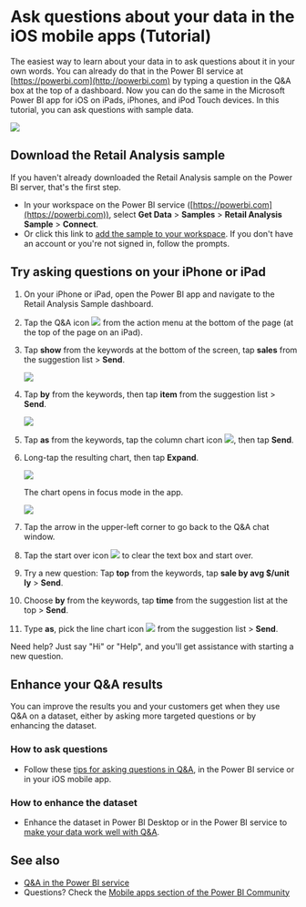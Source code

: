 <properties 
   pageTitle="Ask questions about your data in the iOS mobile apps (Tutorial)"
   description="Try asking questions of sample data in your own words with Q&A on your iPad, iPhone, and iPod Touch."
   services="powerbi" 
   documentationCenter="" 
   authors="maggiesMSFT" 
   manager="erikre" 
   backup=""
   editor=""
   tags=""
   qualityFocus="no"
   qualityDate=""/>
 
<tags
   ms.service="powerbi"
   ms.devlang="NA"
   ms.topic="article"
   ms.tgt_pltfrm="NA"
   ms.workload="powerbi"
   ms.date="02/02/2017"
   ms.author="maggies"/>

# Ask questions about your data in the iOS mobile apps (Tutorial)

The easiest way to learn about your data in to ask questions about it in your own words. You can already do that in the Power BI service at [https://powerbi.com](http://powerbi.com) by typing a question in the Q&A box at the top of a dashboard. Now you can do the same in the Microsoft Power BI app for iOS on iPads, iPhones, and iPod Touch devices. In this tutorial, you can ask questions with sample data.

![](media/powerbi-mobile-ios-qna/power-bi-ios-q-n-a-top-sale.png)

## Download the Retail Analysis sample

If you haven't already downloaded the Retail Analysis sample on the Power BI server, that's the first step.

* In your workspace on the Power BI service ([https://powerbi.com](https://powerbi.com)), select **Get Data** > **Samples** > **Retail Analysis Sample** > **Connect**. 
* Or click this link to [add the sample to your workspace](https://app.powerbi.com/groups/me/getdata/samples/retail-analysis-sample). If you don't have an account or you're not signed in, follow the prompts.

## Try asking questions on your iPhone or iPad

1. On your iPhone or iPad, open the Power BI app and navigate to the Retail Analysis Sample dashboard.
2. Tap the Q&A icon ![](media/powerbi-mobile-ios-qna/power-bi-ios-q-n-a-icon.png) from the action menu at the bottom of the page (at the top of the page on an iPad).
3. Tap **show** from the keywords at the bottom of the screen, tap **sales** from the suggestion list > **Send**.

    ![](media/powerbi-mobile-ios-qna/power-bi-ios-q-n-a-show-sales.png)

4. Tap **by** from the keywords, then tap **item** from the suggestion list > **Send**.

    ![](media/powerbi-mobile-ios-qna/power-bi-ios-q-n-a-sale-by-item.png)

5. Tap **as** from the keywords, tap the column chart icon ![](media/powerbi-mobile-ios-qna/power-bi-ios-q-n-a-column-chart-icon.png), then tap **Send**.

6. Long-tap the resulting chart, then tap **Expand**.

    ![](media/powerbi-mobile-ios-qna/power-bi-ios-q-n-a-tap-expand.png)

    The chart opens in focus mode in the app.

    ![](media/powerbi-mobile-ios-qna/power-bi-ios-q-n-a-expanded-chart.png)

7. Tap the arrow in the upper-left corner to go back to the Q&A chat window. 
 
9. Tap the start over icon ![](media/powerbi-mobile-ios-qna/power-bi-ios-q-n-a-new-icon.png) to clear the text box and start over.

8. Try a new question: Tap **top** from the keywords, tap **sale by avg $/unit ly** > **Send**.
9. Choose **by** from the keywords, tap **time** from the suggestion list at the top > **Send**.
10. Type **as**, pick the line chart icon ![](media/powerbi-mobile-ios-qna/power-bi-ios-q-n-a-line-chart-icon.png) from the suggestion list > **Send**.

Need help? Just say "Hi" or "Help", and you'll get assistance with starting a new question.

## Enhance your Q&A results

You can improve the results you and your customers get when they use Q&A on a dataset, either by asking more targeted questions or by enhancing the dataset. 

### How to ask questions
- Follow these [tips for asking questions in Q&A](powerbi-service-q-and-a-tips.md), in the Power BI service or in your iOS mobile app.

### How to enhance the dataset  
- Enhance the dataset in Power BI Desktop or in the Power BI service to [make your data work well with Q&A](powerbi-service-make-your-data-work-well-with-q-and-a.md). 


## See also

- [Q&A in the Power BI service](powerbi-service-q-and-a.md)
- Questions? Check the [Mobile apps section of the Power BI Community](https://go.microsoft.com/fwlink/?linkid=839277)
